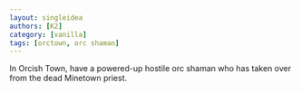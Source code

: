 ```yaml
---
layout: singleidea
authors: [K2]
category: [vanilla]
tags: [orctown, orc shaman]
---
```

In Orcish Town, have a powered-up hostile orc shaman who has taken over from the dead Minetown priest.
